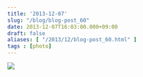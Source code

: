 ```yaml
---
title: '2013-12-07'
slug: "/blog/blog-post_60"
date: 2013-12-07T16:03:00.000+09:00
draft: false
aliases: [ "/2013/12/blog-post_60.html" ]
tags : [photo]
---
```


  
![](http://68.media.tumblr.com/f8fe7a6c8a3f288542516d780cde0ecd/tumblr_mxfz67PMZp1rwrdpxo1_1280.jpg)
